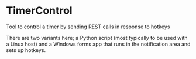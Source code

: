 # TimerControl
Tool to control a timer by sending REST calls in response to hotkeys

There are two variants here; a Python script (most typically to be used with a Linux host) and a Windows forms app that runs in the notification area and sets up hotkeys.
